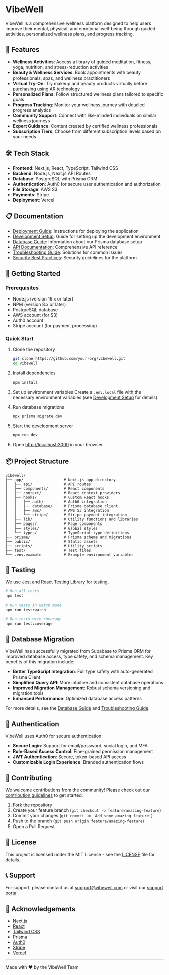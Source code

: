 # VibeWell

VibeWell is a comprehensive wellness platform designed to help users improve their mental, physical, and emotional well-being through guided activities, personalized wellness plans, and progress tracking.

## 🌟 Features

- **Wellness Activities**: Access a library of guided meditation, fitness, yoga, nutrition, and stress-reduction activities
- **Beauty & Wellness Services**: Book appointments with beauty professionals, spas, and wellness practitioners
- **Virtual Try-On**: Try makeup and beauty products virtually before purchasing using AR technology
- **Personalized Plans**: Follow structured wellness plans tailored to specific goals
- **Progress Tracking**: Monitor your wellness journey with detailed progress analytics
- **Community Support**: Connect with like-minded individuals on similar wellness journeys
- **Expert Guidance**: Content created by certified wellness professionals
- **Subscription Tiers**: Choose from different subscription levels based on your needs

## 🛠️ Tech Stack

- **Frontend**: Next.js, React, TypeScript, Tailwind CSS
- **Backend**: Node.js, Next.js API Routes
- **Database**: PostgreSQL with Prisma ORM
- **Authentication**: Auth0 for secure user authentication and authorization
- **File Storage**: AWS S3
- **Payments**: Stripe
- **Deployment**: Vercel

## 📋 Documentation

- [Deployment Guide](DEPLOYMENT-GUIDE.md): Instructions for deploying the application
- [Development Setup](DEVELOPMENT-SETUP.md): Guide for setting up the development environment
- [Database Guide](docs/DATABASE-GUIDE.md): Information about our Prisma database setup
- [API Documentation](API-DOCUMENTATION.md): Comprehensive API reference
- [Troubleshooting Guide](TROUBLESHOOTING-GUIDE.md): Solutions for common issues
- [Security Best Practices](SECURITY-BEST-PRACTICES.md): Security guidelines for the platform

## 🚀 Getting Started

### Prerequisites

- Node.js (version 16.x or later)
- NPM (version 8.x or later)
- PostgreSQL database
- AWS account (for S3)
- Auth0 account
- Stripe account (for payment processing)

### Quick Start

1. Clone the repository
   ```bash
   git clone https://github.com/your-org/vibewell.git
   cd vibewell
   ```

2. Install dependencies
   ```bash
   npm install
   ```

3. Set up environment variables
   Create a `.env.local` file with the necessary environment variables (see [Development Setup](DEVELOPMENT-SETUP.md) for details)

4. Run database migrations
   ```bash
   npx prisma migrate dev
   ```

5. Start the development server
   ```bash
   npm run dev
   ```

6. Open [http://localhost:3000](http://localhost:3000) in your browser

## 📦 Project Structure

```
vibewell/
├── app/                  # Next.js app directory
│   ├── api/              # API routes
│   ├── components/       # React components
│   ├── context/          # React context providers
│   ├── hooks/            # Custom React hooks
│   │   ├── auth/         # Auth0 integration
│   │   ├── database/     # Prisma database client
│   │   ├── aws/          # AWS S3 integration
│   │   └── stripe/       # Stripe payment integration
│   ├── lib/              # Utility functions and libraries
│   ├── pages/            # Page components
│   ├── styles/           # Global styles
│   └── types/            # TypeScript type definitions
├── prisma/               # Prisma schema and migrations
├── public/               # Static assets
├── scripts/              # Utility scripts
├── test/                 # Test files
└── .env.example          # Example environment variables
```

## 🧪 Testing

We use Jest and React Testing Library for testing.

```bash
# Run all tests
npm test

# Run tests in watch mode
npm run test:watch

# Run tests with coverage
npm run test:coverage
```

## 🔄 Database Migration

VibeWell has successfully migrated from Supabase to Prisma ORM for improved database access, type safety, and schema management. Key benefits of this migration include:

- **Better TypeScript Integration**: Full type safety with auto-generated Prisma Client
- **Simplified Query API**: More intuitive and consistent database operations
- **Improved Migration Management**: Robust schema versioning and migration tools
- **Enhanced Performance**: Optimized database access patterns

For more details, see the [Database Guide](docs/DATABASE-GUIDE.md) and [Troubleshooting Guide](TROUBLESHOOTING-GUIDE.md).

## 🔐 Authentication

VibeWell uses Auth0 for secure authentication:

- **Secure Login**: Support for email/password, social login, and MFA
- **Role-Based Access Control**: Fine-grained permission management
- **JWT Authentication**: Secure, token-based API access
- **Customizable Login Experience**: Branded authentication flows

## 🤝 Contributing

We welcome contributions from the community! Please check out our [contribution guidelines](CONTRIBUTING.md) to get started.

1. Fork the repository
2. Create your feature branch (`git checkout -b feature/amazing-feature`)
3. Commit your changes (`git commit -m 'Add some amazing feature'`)
4. Push to the branch (`git push origin feature/amazing-feature`)
5. Open a Pull Request

## 📄 License

This project is licensed under the MIT License - see the [LICENSE](LICENSE) file for details.

## 📞 Support

For support, please contact us at support@vibewell.com or visit our [support portal](https://support.vibewell.com).

## 🙌 Acknowledgements

- [Next.js](https://nextjs.org/)
- [React](https://reactjs.org/)
- [Tailwind CSS](https://tailwindcss.com/)
- [Prisma](https://www.prisma.io/)
- [Auth0](https://auth0.com/)
- [Stripe](https://stripe.com/)
- [Vercel](https://vercel.com/)

---

Made with ❤️ by the VibeWell Team
